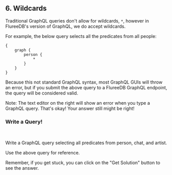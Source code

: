 ## 6. Wildcards

Traditional GraphQL queries don't allow for wildcards, `*`, however in FlureeDB's version of GraphQL, we do accept wildcards.

For example, the below query selects all the predicates from all people:

```
{ 
    graph {
        person {
            *
        }
    }
}
```

Because this not standard GraphQL syntax, most GraphQL GUIs will throw an error, but if you submit the above query to a FlureeDB GraphQL endpoint, the query will be considered valid. 

Note: The text editor on the right will show an error when you type a GraphQL query. That's okay! Your answer still might be right!

<div class="challenge">
<h3>Write a Query!</h3>
<br/>
<p>Write a GraphQL query selecting all predicates from person, chat, and artist.</p> 

<p>Use the above query for reference.</p>
<p>Remember, if you get stuck, you can click on the "Get Solution" button to see the answer.</p>
</div>
<br/>
<br/>


